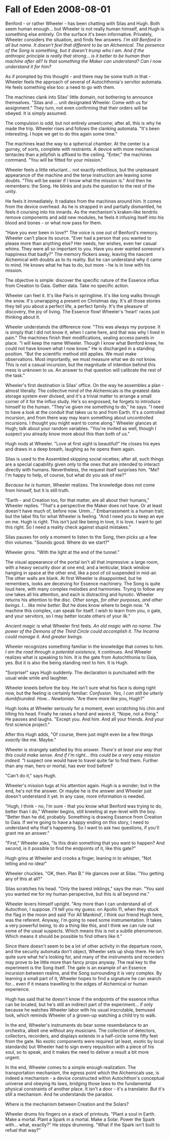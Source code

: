 <!-- TITLE: Fall of Eden 2008-08-01 -->
<!-- SUBTITLE: A game log for Fall of Eden -->

# Fall of Eden 2008-08-01

Benford - or rather Wheeler - has been chatting with Silas and Hugh. Both seem human enough... but Wheeler is not really human himself, and Hugh is something else entirely. On the surface it's been informative. Privately, Wheeler considers the situation, and finds few answers. _I'm still Benford in all but name. It doesn't feel that different to be an Alchemical. The presence of the Song is something, but it doesn't trump who I am. And if the anthropic principle is really that strong... is it better to be human than machine after all? Is that something the Maker can understand? Can I now understand it for him?_

As if prompted by this thought - and there may be some truth in that - Wheeler feels the approach of several of Autochthonia's servitor automata. He feels something else too: a need to go with them.

The machines clank into Silas' little domain, not bothering to announce themselves. "Silas and ... unit designated Wheeler. Come with us for assignment." They turn, not even confirming that their orders will be obeyed. It is simply assumed.

The compulsion is odd, but not entirely unwelcome; after all, this is why he made the trip. Wheeler rises and follows the clanking automata. "It's been interesting. I hope we get to do this again some time."

The machines lead the way to a spherical chamber. At the center is a gurney, of sorts, complete with restraints. A device with more mechanical tentacles than a jellyfish is affixed to the ceiling. "Enter," the machines command. "You will be fitted for your mission."

Wheeler feels a little reluctant... not exactly rebellious, but the unpleasant appearance of the machine and the terse instruction are leaving some doubts. "This will be easier if I know what the mission is." And then he remembers: the Song. He blinks and puts the question to the rest of the unity.

He feels it immediately. It radiates from the machines around him. It comes from the device overhead. As he is strapped in and partially dismantled, he feels it coursing into his innards. As the mechanism's kraken-like tendrils remove components and add new modules, he feels it infusing itself into his blood and bones - or what now pass for them.

"Have you ever been in love?" The voice is one out of Benford's memory. Wheeler can't place its source. "Ever had a person that you wanted to please more than anything else? Her needs, her wishes, even her casual whims. They were all so important to you. Have you ever wanted someone's happiness that badly?" The memory flickers away, leaving the nascent Alchemical with doubts as to its reality. But he can understand why it came to mind. He knows what he has to do, but more - he is in love with his mission.

The objective is simple: discover the specific nature of the Essence influx from Creation to Gaia. Gather data. Take no specific action.

Wheeler can feel it. It's like Paris in springtime. It's like long walks through the snow. It's unwrapping a present on Christmas day. It's all those stories they tell you about a perfect life, a perfect family. It's the pleasure of discovery, the joy of living. The Essence flow! Wheeler's 'heart' races just thinking about it.

Wheeler understands the difference now. "This was always my purpose. It is simply that I did not know it, when I came here, and that was why I lived in pain." The machines finish their modifications, sealing access panels in place. "I will keep the name Wheeler. Though I know what Benford knew, he could not have known what I now know." He is discharged in a standing position. "But the scientific method still applies. We must make observations. Most importantly, we must measure what we do not know. This is not a casual incursion, but the magnitude of intention behind this mess is unknown to us. An answer to that question will calibrate the rest of the task."

Wheeler's first destination is Silas' office. On the way he assembles a plan - almost literally. The collective mind of the Alchemicals is the greatest data storage system ever divised, and it's a trivial matter to arrange a small corner of it for the influx study. He's so engrossed, he forgets to introduce himself to the human. "They've given me something to do," he says. "I need to have a look at the conduit that takes us to and from Earth. It's a controlled incursion, and from there way may learn something about uncontrolled incursions. I thought you might want to come along." Wheeler glances at Hugh; talk about your random variables. "You're invited as well, though I suspect you already know more about this than both of us."

Hugh nods at Wheeler. "Love at first sight is beautiful!" He closes his eyes and draws in a deep breath, laughing as he opens them again.

Silas is used to the Assembled skipping social niceties; after all, such things are a special capability given only to the ones that are intended to interact directly with humans. Nevertheless, the request itself surprises him. "Me? I'm happy to help, of course, but what do you ask of me?"

_Because he is human_, Wheeler realizes. The knowledge does not come from himself, but it is still truth.

"Earth - and Creation too, for that matter, are all about their humans," Wheeler replies. "That's a perspective the Maker does not have. Or at least doesn't have much of, before now. Umm..." Embarrassment is a human trait; but the label fits for what Wheeler is feeling. "And I need you to keep an eye on me. Hugh is right. This isn't just like being in love, it is love. I want to get this right. So I need a reality check against stupid mistakes."

Silas pauses for only a moment to listen to the Song, then picks up a few thin volumes. "Sounds good. Where do we start?"

Wheeler grins. "With the light at the end of the tunnel."

The visual appearance of the portal isn't all that impressive: a large room, with a heavy security door at one end, and a lenticular, black window hanging in space at the other end, like a pool of oil suspended in mid-air. The other walls are blank. At first Wheeler is disappointed, but he remembers, looks are deceiving for Essence machinery. The Song is quite loud here, with many complex melodies and harmonies. Trying to follow any one takes all his attention, and each is distracting and hynotic. Wheeler returns his attention to the disc. _Other songs, for other purposes, and other beings. I... like mine better._ But he does know where to begin now. "A machine this complex, can speak for itself. I wish to learn from you, o gate, and your servitors, so I may better locate others of your ilk."

_Ancient magic_ is what Wheeler first feels. _An old magic with no name. The power of the Demons of the Third Circle could accomplish it. The Incarna could manage it. And greater beings._

Wheeler recognizes something familiar in the knowledge that comes to him. _I am the road through a potential existence,_ it continues. And Wheeler realizes what is speaking to him. It is the gate from Autochthonia to Gaia, yes. But it is also the being standing next to him. It is Hugh.

"Surprise!" says Hugh suddenly. The declaration is punctuated with the usual wide smile and laughter.

Wheeler kneels before the boy. He isn't sure what his face is doing right now, but the feeling is certainly familiar: _Confusion. Yes, I can still be utterly dumbfounded. How... Newtonian._ "Are there more like you, Hugh?"

Hugh looks at Wheeler seriously for a moment, even scratching his chin and tilting his head. Finally he raises a hand and waves it, "Nope, not a thing." He pauses and laughs. "Except you. And him. And all your friends. And your first science project."

After this Hugh adds, "Of course, there just might even be a few things _exactly_ like me. Maybe."

Wheeler is strangely satisfied by this answer. _There's at least one way that this could make sense. And if I'm right... this could be a very easy mission indeed._ "I suspect one would have to travel quite far to find them. Further than any man, hero or mortal, has ever trod before?

"Can't do it," says Hugh.

Wheeler's mission tugs at his attention again. Hugh is a wonder; but in the end, he's not the answer. Or maybe he is the answer and Wheeler just doesn't understand it yet. In any case, more information is needed.

"Hugh, I think - no, I'm sure - that you know what Benford was trying to do, better than I do," Wheeler begins, still kneeling at eye-level with the boy. "Better than he did, probably. Something is drawing Essence from Creation to Gaia. If we're going to have a happy ending on this story, I need to understand why that's happening. So I want to ask two questions, if you'll grant me an answer."

"First," Wheeler asks, "Is this drain something that you want to happen? And second, is it possible to find the endpoints of it, like this gate?"

Hugh grins at Wheeler and crooks a finger, leaning in to whisper, "Not telling and no idea!"

Wheeler chuckles. "OK, then. Plan B." He glances over at Silas. "You getting any of this at all?"

Silas scratches his head. "Only the barest inklings," says the man. "You said you wanted me for my human perspective, but this is all beyond me."

Wheeler levers himself upright. "Any more than I can understand all of Autocthon, I suppose. I'll tell you my guess: on Apollo 11, when they stuck the flag in the moon and said 'For All Mankind', I think our friend Hugh here, was the referent. Anyway, I'm going to need some instrumentation. It takes a very powerful being, to do a thing like this, and I think we can rule out some of the usual suspects. Which means this is not a subtle phenomenon. Which means it should be possible to find others like it."

Since there doesn't seem to be a lot of other activity in the departure room, and the security automata don't object, Wheeler sets up shop there. He isn't quite sure what he's looking for, and many of the instruments and recorders may prove to be little more than fancy props anyway. The real key to the experiment is the Song itself. The gate is an example of an Essence incursion between realms, and the Song surrounding it is very complex. By learning a small part of it, Wheeler hopes to find a signature he can search for... even if it means travelling to the edges of Alchemical or human experience.

Hugh has said that he doesn't know if the endpoints of the essence influx can be located, but he's still an indirect part of the experiment... if only because he watches Wheeler labor with his usual inscrutable, bemused look, which reminds Wheeler of a grown-up watching a child try to walk.

In the end, Wheeler's instruments do bear some resembelance to an orchestra, albeit one without any musicians. The collection of detectors, collectors, recorders, and displays extends in a half-circle some fifty feet from the gate. No exotic components were required (at least, exotic by local standards) but Wheeler had to sign every requisition with a piece of his soul, so to speak, and it makes the need to deliver a result a bit more urgent.

In the end, Wheeler comes to a simple enough realization. The transportation mechanism, the egress point which the Alchemicals use, is indeed a mechanism - a device constructed within Autochthon's conceptual universe and obeying its laws, bridging those laws to the fundamental physical constraints of another place. It isn't a door - it's a translator. But it's still a mechanism. And he understands the paradox.

Where is the mechanism between Creation and the Solars?

Wheeler drums his fingers on a stack of printouts. "Plant a soul in Earth. Make a mortal. Plant a Spark in a mortal. Make a Solar. Power the Spark with... what, exactly?" He stops drumming. "What if the Spark isn't built to refuel that way?"